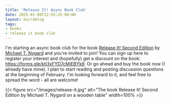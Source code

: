 ```yaml
---
title: 'Release It! Async Book Club'
date: 2025-01-08T12:55:15-08:00
layout: microblog
tags:
- books
- release it book club
---
```

I'm starting an async book club for the book [Release It! Second Edition](https://pragprog.com/titles/mnee2/release-it-second-edition/) by [Michael T. Nygard](https://x.com/mtnygard) and you're invited to join! You can sign up here to register your interest and (hopefully) get a discount on the book: https://forms.gle/kti3xFYD7cMjEBYk9. Or go ahead and buy the book now (I already have mine). I plan to start reading and posting discussion questions at the beginning of February. I'm looking forward to it, and feel free to spread the word - all are welcome!

{{< figure src="/images/release-it.jpg" alt="The book Release It! Second Edition by Michael T. Nygard on a wooden table" width=100% >}}
